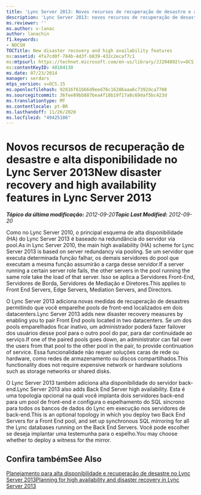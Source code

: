 ```yaml
---
title: 'Lync Server 2013: Novos recursos de recuperação de desastre e alta disponibilidade'
description: 'Lync Server 2013: novos recursos de recuperação de desastres e alta disponibilidade.'
ms.reviewer: ''
ms.author: v-lanac
author: lanachin
f1.keywords:
- NOCSH
TOCTitle: New disaster recovery and high availability features
ms:assetid: 4fa7cd0f-784b-4d3f-b839-432c2ecaf7c1
ms:mtpsurl: https://technet.microsoft.com/en-us/library/JJ204892(v=OCS.15)
ms:contentKeyID: 48184130
ms.date: 07/23/2014
manager: serdars
mtps_version: v=OCS.15
ms.openlocfilehash: 92816f61b66d9eed76c16286aaa6c7392dca7708
ms.sourcegitcommit: 36fee89bb887bea4f18b19f17a8c69daf5bc423d
ms.translationtype: MT
ms.contentlocale: pt-BR
ms.lasthandoff: 11/26/2020
ms.locfileid: "49425106"
---
```

# <a name="new-disaster-recovery-and-high-availability-features-in-lync-server-2013"></a><span data-ttu-id="583b7-103">Novos recursos de recuperação de desastre e alta disponibilidade no Lync Server 2013</span><span class="sxs-lookup"><span data-stu-id="583b7-103">New disaster recovery and high availability features in Lync Server 2013</span></span>

<div data-xmlns="http://www.w3.org/1999/xhtml">

<div class="topic" data-xmlns="http://www.w3.org/1999/xhtml" data-msxsl="urn:schemas-microsoft-com:xslt" data-cs="https://msdn.microsoft.com/">

<div data-asp="https://msdn2.microsoft.com/asp">



</div>

<div id="mainSection">

<div id="mainBody"><span data-ttu-id="583b7-104">

<span> </span></span><span class="sxs-lookup"><span data-stu-id="583b7-104">

<span> </span></span></span>

<span data-ttu-id="583b7-105">_**Tópico da última modificação:** 2012-09-20_</span><span class="sxs-lookup"><span data-stu-id="583b7-105">_**Topic Last Modified:** 2012-09-20_</span></span>

<span data-ttu-id="583b7-106">Como no Lync Server 2010, o principal esquema de alta disponibilidade (HA) do Lync Server 2013 é baseado na redundância do servidor via pool.</span><span class="sxs-lookup"><span data-stu-id="583b7-106">As in Lync Server 2010, the main high availability (HA) scheme for Lync Server 2013 is based on server redundancy via pooling.</span></span> <span data-ttu-id="583b7-107">Se um servidor que executa determinada função falhar, os demais servidores do pool que executam a mesma função assumirão a carga desse servidor.</span><span class="sxs-lookup"><span data-stu-id="583b7-107">If a server running a certain server role fails, the other servers in the pool running the same role take the load of that server.</span></span> <span data-ttu-id="583b7-108">Isso se aplica a Servidores Front-End, Servidores de Borda, Servidores de Mediação e Diretores.</span><span class="sxs-lookup"><span data-stu-id="583b7-108">This applies to Front End Servers, Edge Servers, Mediation Servers, and Directors.</span></span>

<span data-ttu-id="583b7-109">O Lync Server 2013 adiciona novas medidas de recuperação de desastres permitindo que você emparelhe pools de front-end localizados em dois datacenters.</span><span class="sxs-lookup"><span data-stu-id="583b7-109">Lync Server 2013 adds new disaster recovery measures by enabling you to pair Front End pools located in two datacenters.</span></span> <span data-ttu-id="583b7-110">Se um dos pools emparelhados ficar inativo, um administrador poderá fazer failover dos usuários desse pool para o outro pool do par, para dar continuidade ao serviço.</span><span class="sxs-lookup"><span data-stu-id="583b7-110">If one of the paired pools goes down, an administrator can fail over the users from that pool to the other pool in the pair, to provide continuation of service.</span></span> <span data-ttu-id="583b7-111">Essa funcionalidade não requer soluções caras de rede ou hardware, como redes de armazenamento ou discos compartilhados.</span><span class="sxs-lookup"><span data-stu-id="583b7-111">This functionality does not require expensive network or hardware solutions such as storage networks or shared disks.</span></span>

<span data-ttu-id="583b7-112">O Lync Server 2013 também adiciona alta disponibilidade do servidor back-end.</span><span class="sxs-lookup"><span data-stu-id="583b7-112">Lync Server 2013 also adds Back End Server high availability.</span></span> <span data-ttu-id="583b7-113">Esta é uma topologia opcional na qual você implanta dois servidores back-end para um pool de front-end e configura o espelhamento do SQL síncrono para todos os bancos de dados do Lync em execução nos servidores de back-end.</span><span class="sxs-lookup"><span data-stu-id="583b7-113">This is an optional topology in which you deploy two Back End Servers for a Front End pool, and set up synchronous SQL mirroring for all the Lync databases running on the Back End Servers.</span></span> <span data-ttu-id="583b7-114">Você pode escolher se deseja implantar uma testemunha para o espelho.</span><span class="sxs-lookup"><span data-stu-id="583b7-114">You may choose whether to deploy a witness for the mirror.</span></span>

<div>

## <a name="see-also"></a><span data-ttu-id="583b7-115">Confira também</span><span class="sxs-lookup"><span data-stu-id="583b7-115">See Also</span></span>


[<span data-ttu-id="583b7-116">Planejamento para alta disponibilidade e recuperação de desastre no Lync Server 2013</span><span class="sxs-lookup"><span data-stu-id="583b7-116">Planning for high availability and disaster recovery in Lync Server 2013</span></span>](lync-server-2013-planning-for-high-availability-and-disaster-recovery.md)  
  

<span data-ttu-id="583b7-117"></div>

</div>

<span> </span>

</div>

</div>

</span><span class="sxs-lookup"><span data-stu-id="583b7-117"></div>

</div>

<span> </span>

</div>

</div>

</span></span></div>

